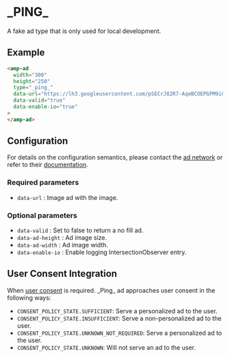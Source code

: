 <!---
Copyright 2018 The AMP HTML Authors. All Rights Reserved.

Licensed under the Apache License, Version 2.0 (the "License");
you may not use this file except in compliance with the License.
You may obtain a copy of the License at

      http://www.apache.org/licenses/LICENSE-2.0

Unless required by applicable law or agreed to in writing, software
distributed under the License is distributed on an "AS-IS" BASIS,
WITHOUT WARRANTIES OR CONDITIONS OF ANY KIND, either express or implied.
See the License for the specific language governing permissions and
limitations under the License.
-->

# \_PING\_

A fake ad type that is only used for local development.

## Example

```html
<amp-ad
  width="300"
  height="250"
  type="_ping_"
  data-url="https://lh3.googleusercontent.com/pSECrJ82R7-AqeBCOEPGPM9iG9OEIQ_QXcbubWIOdkY=w400-h300-no-n"
  data-valid="true"
  data-enable-io="true"
>
</amp-ad>
```

## Configuration

For details on the configuration semantics, please contact the [ad network](#configuration) or refer to their [documentation](#ping).

### Required parameters

-   `data-url` : Image ad with the image.

### Optional parameters

-   `data-valid` : Set to false to return a no fill ad.
-   `data-ad-height` : Ad image size.
-   `data-ad-width` : Ad image width.
-   `data-enable-io` : Enable logging IntersectionObserver entry.

## User Consent Integration

When [user consent](https://github.com/ampproject/amphtml/blob/master/extensions/amp-consent/amp-consent.md#blocking-behaviors) is required. \_Ping\_ ad approaches user consent in the following ways:

-   `CONSENT_POLICY_STATE.SUFFICIENT`: Serve a personalized ad to the user.
-   `CONSENT_POLICY_STATE.INSUFFICIENT`: Serve a non-personalized ad to the user.
-   `CONSENT_POLICY_STATE.UNKNOWN_NOT_REQUIRED`: Serve a personalized ad to the user.
-   `CONSENT_POLICY_STATE.UNKNOWN`: Will not serve an ad to the user.
